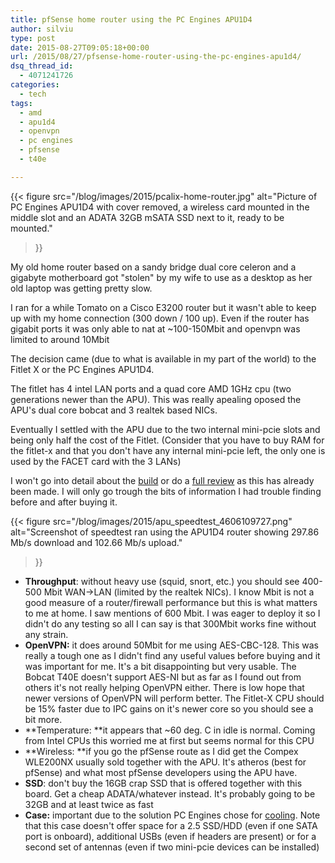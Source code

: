 ```yaml
---
title: pfSense home router using the PC Engines APU1D4
author: silviu
type: post
date: 2015-08-27T09:05:18+00:00
url: /2015/08/27/pfsense-home-router-using-the-pc-engines-apu1d4/
dsq_thread_id:
  - 4071241726
categories:
  - tech
tags:
  - amd
  - apu1d4
  - openvpn
  - pc engines
  - pfsense
  - t40e

---
```

{{< figure 
    src="/blog/images/2015/pcalix-home-router.jpg" 
    alt="Picture of PC Engines APU1D4 with cover removed, a wireless card mounted in the middle slot and an ADATA 32GB mSATA SSD next to it, ready to be mounted." 
>}}


My old home router based on a sandy bridge dual core celeron and a gigabyte motherboard got "stolen" by my wife to use as a desktop as her old laptop was getting pretty slow.

I ran for a while Tomato on a Cisco E3200 router but it wasn't able to keep up with my home connection (300 down / 100 up). Even if the router has gigabit ports it was only able to nat at ~100-150Mbit and openvpn was limited to around 10Mbit

The decision came (due to what is available in my part of the world) to the Fitlet X or the PC Engines APU1D4.

The fitlet has 4 intel LAN ports and a quad core AMD 1GHz cpu (two generations newer than the APU). This was really apealing oposed the APU's dual core bobcat and 3 realtek based NICs.

Eventually I settled with the APU due to the two internal mini-pcie slots and being only half the cost of the Fitlet. (Consider that you have to buy RAM for the fitlet-x and that you don't have any internal mini-pcie left, the only one is used by the FACET card with the 3 LANs)

I won't go into detail about the [build][1] or do a [full review][2] as this has already been made. I will only go trough the bits of information I had trouble finding before and after buying it.

{{< figure 
    src="/blog/images/2015/apu_speedtest_4606109727.png" 
    alt="Screenshot of speedtest ran using the APU1D4 router showing 297.86 Mb/s download and 102.66 Mb/s upload." 
>}}

* **Throughput**: without heavy use (squid, snort, etc.) you should see 400-500 Mbit WAN->LAN (limited by the realtek NICs). I know Mbit is not a good measure of a router/firewall performance but this is what matters to me at home. I saw mentions of 600 Mbit. I was eager to deploy it so I didn't do any testing so all I can say is that 300Mbit works fine without any strain.
* **OpenVPN:** it does around 50Mbit for me using AES-CBC-128. This was really a tough one as I didn't find any useful values before buying and it was important for me. It's a bit disappointing but very usable. The Bobcat T40E doesn't support AES-NI but as far as I found out from others it's not really helping OpenVPN either. There is low hope that newer versions of OpenVPN will perform better. The Fitlet-X CPU should be 15% faster due to IPC gains on it's newer core so you should see a bit more.
* **Temperature: **it appears that ~60 deg. C in idle is normal. Coming from Intel CPUs this worried me at first but seems normal for this CPU
* **Wireless: **if you go the pfSense route as I did get the Compex WLE200NX usually sold together with the APU. It's atheros (best for pfSense) and what most pfSense developers using the APU have.
* **SSD**: don't buy the 16GB crap SSD that is offered together with this board. Get a cheap ADATA/whatever instead. It's probably going to be 32GB and at least twice as fast
* **Case:** important due to the solution PC Engines chose for [cooling][1]. Note that this case doesn't offer space for a 2.5 SSD/HDD (even if one SATA port is onboard), additional USBs (even if headers are present) or for a second set of antennas (even if two mini-pcie devices can be installed)

[1]: http://www.pcengines.ch/apucool.htm
[2]: http://planet.ipfire.org/post/pc-engines-apu1c-a-review